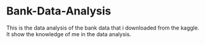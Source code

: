 # Bank-Data-Analysis
This is the data analysis of the bank data that i downloaded from the kaggle. It show the knowledge of me in the data analysis.
